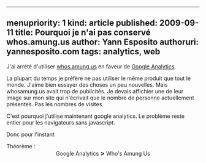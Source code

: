 -----
menupriority:   1
kind:           article
published: 2009-09-11
title: Pourquoi je n'ai pas conservé whos.amung.us
author: Yann Esposito
authoruri: yannesposito.com
tags:  analytics, web
-----

J'ai arrété d'utiliser [whos.amung.us](http://whos.amung.us) en faveur de [Google Analytics](http://www.google.com/analytics).

La plupart du temps je préfère ne pas utiliser le même produit que tout le monde. J'aime bien essayer des choses un peu nouvelles. Mais whosamung.us avait trop de publicités. Je devais affichier une de leur image sur mon site qui n'écrivait que le nombre de personne actuellement présentes. Pas les nombres de visites.

C'est pourquoi j'utilise maintenant google analytics. Le problème reste entier pour les navigateurs sans javascript.

Donc pour l'instant

<div class="encadre">
Théorème :<br/>
<center>
Google Analytics <big><strong>&gt;</strong></big> Who's Amung Us
<center></div>
